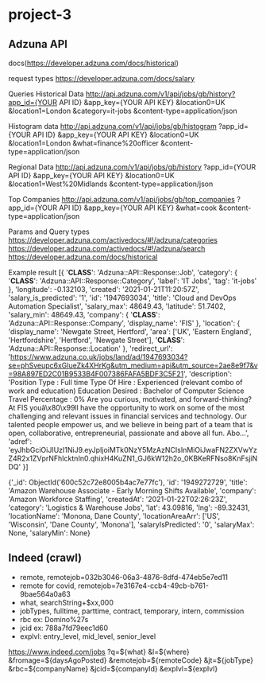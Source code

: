 # project-3
## Adzuna API
docs(https://developer.adzuna.com/docs/historical)

request types
https://developer.adzuna.com/docs/salary

Queries
Historical Data
http://api.adzuna.com/v1/api/jobs/gb/history?app_id={YOUR API ID}
    &app_key={YOUR API KEY}
    &location0=UK
    &location1=London
    &category=it-jobs
    &content-type=application/json

Histogram data
http://api.adzuna.com/v1/api/jobs/gb/histogram
    ?app_id={YOUR API ID}
    &app_key={YOUR API KEY}
    &location0=UK
    &location1=London
    &what=finance%20officer
    &content-type=application/json

Regional Data
http://api.adzuna.com/v1/api/jobs/gb/history
    ?app_id={YOUR API ID}
    &app_key={YOUR API KEY}
    &location0=UK
    &location1=West%20Midlands
    &content-type=application/json

Top Companies
http://api.adzuna.com/v1/api/jobs/gb/top_companies
    ?app_id={YOUR API ID}
    &app_key={YOUR API KEY}
    &what=cook
    &content-type=application/json

Params and Query types
https://developer.adzuna.com/activedocs/#!/adzuna/categories
https://developer.adzuna.com/activedocs/#!/adzuna/search
https://developer.adzuna.com/docs/historical

Example result
[{
    '__CLASS__': 'Adzuna::API::Response::Job', 
    'category': {
        '__CLASS__': 'Adzuna::API::Response::Category', 
        'label': 'IT Jobs', 
        'tag': 'it-jobs'
    }, 
    'longitude': -0.132103, 
    'created': '2021-01-21T11:20:57Z', 
    'salary_is_predicted': '1', 
    'id': '1947693034', 
    'title': 'Cloud and DevOps Automation Specialist', 
    'salary_max': 48649.43, 
    'latitude': 51.7402, 
    'salary_min': 48649.43, 
    'company': {
        '__CLASS__': 'Adzuna::API::Response::Company', 
        'display_name': 'FIS'
    }, 
    'location': {
        'display_name': 'Newgate Street, Hertford', 
        'area': ['UK', 'Eastern England', 'Hertfordshire', 'Hertford', 'Newgate Street'], 
        '__CLASS__': 'Adzuna::API::Response::Location'
    }, 
    'redirect_url': 'https://www.adzuna.co.uk/jobs/land/ad/1947693034?se=phSveupc6xGlueZk4XHrKg&utm_medium=api&utm_source=2ae8e9f7&v=98A897ED2C01B9533B4F007386FAFA5BDF3C5F21', 
    'description': 'Position Type : Full time Type Of Hire : Experienced (relevant combo of work and education) Education Desired : Bachelor of Computer Science Travel Percentage : 0% Are you curious, motivated, and forward-thinking? At FIS youâ\x80\x99ll have the opportunity to work on some of the most challenging and relevant issues in financial services and technology. Our talented people empower us, and we believe in being part of a team that is open, collaborative, entrepreneurial, passionate and above all fun. Abo…', 
    'adref': 'eyJhbGciOiJIUzI1NiJ9.eyJpIjoiMTk0NzY5MzAzNCIsInMiOiJwaFN2ZXVwYzZ4R2x1ZVprNFhIcktnIn0.qhixH4KuZN1_GJ6kW12h2o_0KBKeRFNso8KnFsjiNDQ'
}]

{'_id': ObjectId('600c52c72e8005b4ac7e77fc'), 
    'id': '1949272729', 
    'title': 'Amazon Warehouse Associate - Early Morning Shifts Available', 
    'company': 'Amazon Workforce Staffing', 
    'createdAt': '2021-01-22T02:26:23Z', 
    'category': 'Logistics & Warehouse Jobs', 
    'lat': 43.09816, 
    'lng': -89.32431, 
    'locationName': 'Monona, Dane County', 
    'locationAreaArr': ['US', 'Wisconsin', 'Dane County', 'Monona'], 
    'salaryIsPredicted': '0', 
    'salaryMax': None, 
'salaryMin': None}

## Indeed (crawl)
* remote, remotejob=032b3046-06a3-4876-8dfd-474eb5e7ed11
* remote for covid, remotejob=7e3167e4-ccb4-49cb-b761-9bae564a0a63
* what, searchString+$xx,000
* jobTypes, fulltime, parttime, contract, temporary, intern, commission
* rbc ex: Domino%27s
* jcid ex: 788a7fd79eec1d60
* explvl: entry_level, mid_level, senior_level

https://www.indeed.com/jobs
    ?q=${what}
    &l=${where}
    &fromage=${daysAgoPosted}
    &remotejob=${remoteCode}
    &jt=${jobType}
    &rbc=${companyName}
    &jcid=${companyId}
    &explvl=${explvl}